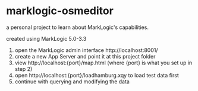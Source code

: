 marklogic-osmeditor
====================

a personal project to learn about MarkLogic's capabilities.

created using MarkLogic 5.0-3.3


1. open the MarkLogic admin interface http://localhost:8001/ 
2. create a new App Server and point it at this project folder
3. view http://localhost:{port}/map.html  (where {port} is what you set up in step 2)
4. open http://localhost:{port}/loadhamburg.xqy to load test data first
5. continue with querying and modifying the data


